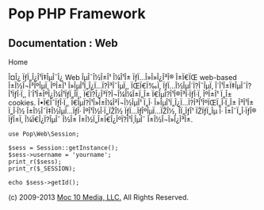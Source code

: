 Pop PHP Framework
=================

Documentation : Web
-------------------

Home

Î¤Î¿ ÏƒÏ„Î¿Î¹Ï‡ÎµÎ¯Î¿ Web ÎµÎ¯Î½Î±Î¹ Î¼Î¹Î± ÏƒÏ…Î»Î»Î¿Î³Î® Î±Ï€ÏŒ
web-based Î±Î½Î¬Î³ÎºÎµÏ‚ ÎºÎ±Î¹ Î»ÎµÎ¹Ï„Î¿Ï…Ï?Î³Î¯ÎµÏ‚, ÏŒÏ€Ï‰Ï‚
ÏƒÏ…Î½ÎµÎ´Ï?Î¯ÎµÏ‚ Î´Î¹Î±Ï‡ÎµÎ¯Ï?Î¹ÏƒÎ·Ï‚, Î´Î¹Î±ÎºÎ¿Î¼Î¹ÏƒÏ„Î­Ï‚,
Ï€Ï?Î¿Î³Ï?Î¬Î¼Î¼Î±Ï„Î± Ï€ÎµÏ?Î¹Î®Î³Î·ÏƒÎ·Ï‚ ÎºÎ±Î¹ Ï„Î± cookies.
Î•Ï€Î¯ÏƒÎ·Ï‚, Ï€ÎµÏ?Î¹Î»Î±Î¼Î²Î¬Î½ÎµÎ¹ Ï„Î·
Î»ÎµÎ¹Ï„Î¿Ï…Ï?Î³Î¹ÎºÏŒÏ„Î·Ï„Î± Î³Î¹Î± Ï„Î·Î½ Î±Î½Î¯Ï‡Î½ÎµÏ…ÏƒÎ·
ÎºÎ¹Î½Î·Ï„ÏŽÎ½ ÏƒÏ…ÏƒÎºÎµÏ…ÏŽÎ½, Î­Ï„ÏƒÎ¹ ÏŽÏƒÏ„Îµ Î· Î±Î¯Ï„Î·ÏƒÎ®
ÏƒÎ±Ï‚ Î¼Ï€Î¿Ï?ÎµÎ¯ Î½Î± Î±Î½Ï„Î±Ï€Î¿ÎºÏ?Î¹Î¸ÎµÎ¯ Î±Î½Î¬Î»Î¿Î³Î±.

    use Pop\Web\Session;

    $sess = Session::getInstance();
    $sess->username = 'yourname';
    print_r($sess);
    print_r($_SESSION);

    echo $sess->getId();

\(c) 2009-2013 [Moc 10 Media, LLC.](http://www.moc10media.com) All
Rights Reserved.

